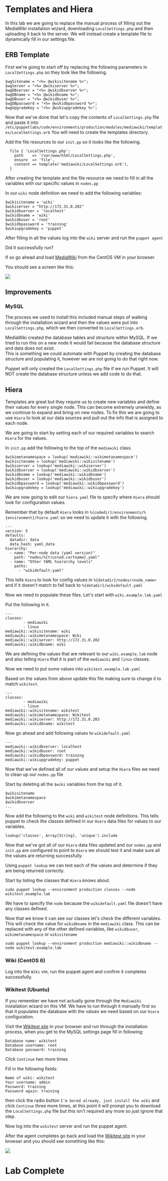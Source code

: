 # Templates and Hiera
In this lab we are going to replace the manual process of filling out the MediaWiki installation wizard, downloading `LocalSettings.php` and then uploading it back to the server.  We will instead create a template file to dynamically fill in our settings file. 

## ERB Template
First we're going to start off by replacing the following parameters in `LocalSettings.php` so they look like the following. 
```
$wgSitename = "<%= @wikisitename %>";
$wgServer = "<%= @wikiserver %>";
$wgDBserver = "<%= @wikidbserver %>";
$wgDBname = "<%= @wikidbname %>";
$wgDBuser = "<%= @wikidbuser %>";
$wgDBpassword = "<%= @wikidbpassword %>";
$wgUpgradeKey = "<%= @wikiupgradekey %>";
```

Now that we've done that let's copy the contents of `LocalSettings.php` file and paste it into `/etc/puppetlabs/code/environments/production/modules/mediawiki/templates/LocalSettings.erb`
You will need to create the templates directory. 


Add the file resources to our `init.pp` so it looks like the following. 
```
  file { 'LocalSettings.php':
    path    => '/var/www/html/LocalSettings.php',
    ensure  => 'file',
    content => template('mediawiki/LocalSettings.erb'),
  }
```


After creating the template and the file resource we need to fill in all the variables with our specific values in `nodes.pp`

In our `wiki` node definition we need to add the following variables:
```
$wikisitename = 'wiki'
$wikiserver = "http://172.31.0.202"
$wikidbserver = 'localhost'
$wikidbname = 'wiki'
$wikidbuser = 'root'
$wikidbpassword = 'training'
$wikiupgradekey = 'puppet'
```

After filling in all the values log into the `wiki` server and run the `puppet agent`

Did it successfully run? 

If so go ahead and load [MediaWiki](http://172.31.0.202) from the CentOS VM in your browser. 

You should see a screen like this: 

![](index/01824572-8EF7-4C2A-9F81-E4BAE1ACE18A.png)

## Improvements
### MySQL 
The process we used to install this included manual steps of walking through the installation wizard and then the values were put into `LocalSettings.php`, which we then converted to `LocalSettings.erb`. 

MediaWiki created the database tables and structure within MySQL. If we tried to run this on a new node it would fail because the database structure and data does not exist.   
This is something we could automate with Puppet by creating the database structure and populating it, however we are not going to do that right now. 

Puppet will only created the `LocalSettings.php` file if we run Puppet. It will NOT create the database structure unless we add code to do that. 

## Hiera
Templates are great but they require us to create new variables and define their values for every single node.  This can become extremely unwieldy, as we continue to expand and bring on new nodes.  To fix this we are going to use `Hiera` to look at our data sources and pull out the info that is assigned to each node. 

We are going to start by setting each of our required variables to search `Hiera` for the values. 

In `init.pp` add the following to the top of the  `mediawiki` class.
```
$wikimetanamespace = lookup('mediawiki::wikimetanamespace')
$wikisitename = lookup('mediawiki::wikisitename')
$wikiserver = lookup('mediawiki::wikiserver')
$wikidbserver = lookup('mediawiki::wikidbserver')
$wikidbname = lookup('mediawiki::wikidbname')
$wikidbuser = lookup('mediawiki::wikidbuser')
$wikidbpassword = lookup('mediawiki::wikidbpassword')
$wikiupgradekey = lookup('mediawiki::wikiupgradekey')
```

We are now going to edit our `hiera.yaml` file to specify where `Hiera` should look for configuration values. 

Remember that by default `Hiera` looks in `%{codedir}/environments/%{environment}/hiera.yaml` so we need to update it with the following. 
```
---
version: 5
defaults:
  datadir: data
  data_hash: yaml_data
hierarchy:
  - name: "Per-node data (yaml version)"
    path: "nodes/%{trusted.certname}.yaml"
  - name: "Other YAML hierarchy levels"
    paths:
      - "wikidefault.yaml"
```

This tells `Hiera` to look for config values in `%{datadir}/nodes/<node_name>` and if it doesn't match to fall back to `%{datadir}/wikidefault.yaml`

Now we need to populate these files.   Let's start with `wiki.example.lab.yaml` 

Put the following in it. 
```
---
classes:
        - mediawiki
        - linux
mediawiki::wikisitename: wiki
mediawiki::wikimetanamespace: Wiki
mediawiki::wikiserver: http://172.31.0.202
mediawiki::wikidbname: wiki
```

We are defining the values that are relevant to our `wiki.example.lab` node and also telling `Hiera` that it is part of the `mediawiki` and `linux` classes. 

Now we need to put some values into `wikitest.example.lab.yaml`

Based on the values from above update this file making sure to change it to match `wikitest`. 



```
---
classes:
        - mediawiki
        - linux
mediawiki::wikisitename: wikitest
mediawiki::wikimetanamespace: Wikitest
mediawiki::wikiserver: http://172.31.0.203
mediawiki::wikidbname: wikitest

```

Now go ahead and add following values to `wikidefault.yaml`
```
---
mediawiki::wikidbserver: localhost
mediawiki::wikidbuser: root
mediawiki::wikidbpassword: training
mediawiki::wikiupgradekey: puppet
```

Now that we've defined all of our values and setup the `Hiera` files we need to clean up our `nodes.pp` file

Start by deleting all the `$wiki` variables from the top of it. 
```
$wikisitename
$wikimetanamespace
$wikidbserver
...
```

Now add the following to the `wiki` and `wikitest` node definitions. 
This tells puppet to check the classes defined in our `Hiera` data files for values to our variables. 
```
lookup('classes', Array[String], 'unique').include
```



Now that we've got all of our `Hiera` data files updated and our `nodes.pp` and `init.pp` are configured to point to `Hiera`  we should test it and make sure all the values are returning successfully. 

Using `puppet lookup`  we can test each of the values and determine if they are being returned correctly. 

Start by listing the classes that `Hiera` knows about. 
```
sudo puppet lookup --environment production classes --node wikitest.example.lab
``` 

We have to specify the `node` because the `wikidefault.yaml` file doesn't have any classes defined. 

Now that we know it can see our classes let's check the different variables. This will check the value for `wikidbname` in the `mediawiki` class.   This can be replaced with any of the other defined variables, like `wikidbuser`, `wikimetanamespace` or `wikisitename`
```
sudo puppet lookup --environment production mediawiki::wikidbname --node wikitest.example.lab
```

### Wiki (CentOS 6) 
Log into the `Wiki` vm, run the puppet agent and confirm it completes successfully. 

### Wikitest (Ubuntu) 
If you remember we have not actually gone through the `Mediawiki` installation wizard on this VM.  We have to run through it manually first so that it populates the database with the values we need based on our `Hiera` configuration. 

Visit the [Wikitest site](http://172.31.0.203) in your browser and run through the installation process, when you get to the MySQL settings page fill in following: 
```
Database name: wikitest
Database username: root 
Database password: training
```

Click `Continue`  two more times

Fill in the following fields: 
```
Name of wiki: wikitest  
Your username: admin 
Password: training 
Password again: training 
```

then click the radio button `I'm bored already, just install the wiki` and click `Continue`  three more times, at this point it will prompt you to download the `LocalSettings.php` file but this isn't required any more so just ignore that step. 

Now log into the `wikitest` server and run the puppet agent. 

After the agent completes go back and load the [Wikitest site](http://172.31.0.203) in your browser and you should see something like this: 

![](index/48914889-7C98-4441-931C-03BDD3875582.png)



# Lab Complete 


